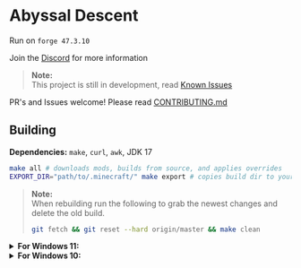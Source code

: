 # Abyssal Descent
Run on `forge 47.3.10`

Join the [Discord](https://discord.gg/S43xbbHAe2) for more information  

> **Note:**  
> This project is still in development, read [Known Issues](KNOWN_ISSUES.md)

PR's and Issues welcome! Please read [CONTRIBUTING.md](CONTRIBUTING.md)

## Building
**Dependencies:** `make`, `curl`, `awk`, JDK 17
```bash
make all # downloads mods, builds from source, and applies overrides
EXPORT_DIR="path/to/.minecraft/" make export # copies build dir to your instance
```

> **Note:**  
> When rebuilding run the following to grab the newest changes and delete the old build.
> ```bash
> git fetch && git reset --hard origin/master && make clean
> ```

<details>
<summary><b>For Windows 11:</b></summary>

1. Install [WSL](https://docs.microsoft.com/en-us/windows/wsl/install)  
   **TLDR:** Open PowerShell as admin and run `wsl --install`. This will likely require a reboot.
2. Open WSL by running `wsl` in the shell, then install `make`, `curl`, `git, and `openjdk-17-jdk`
    ```bash
    sudo apt update && sudo apt upgrade && sudo apt install make curl git openjdk-17-jdk`
    ```
3. Clone the repo and `cd` into it
    ```bash
    git clone https://github.com/Eclipse-Ilx/Abyssal-Descent
    cd Abyssal-Descent
    ```
4. Follow the build instructions above.  
   Windows uses `\` for paths and `C:\` for the mountpoint, so you'll need to adjust the paths.  
   `C:\Users\user\Documents\` becomes `/mnt/c/Users/user/Documents/`

</details>

<details>
<summary><b>For Windows 10:</b></summary>

1. Install [Cygwin](https://cygwin.com/)
2. Select `Install from Internet`, choosing the install location.
   Pick where you want the `Local Package Direcotry` to be,
   then select `Use System Proxy Settings` and choose a download site.
   (I don't think it matters which one you choose.)
3. Change `Pending` to `Full` and search for `git`, `make`, `gawk`, and `curl`.
   For each package change `Skip` to the latest version.
   Hit next, next, then finish.
   Be sure to make a shortcut when it asks you to, unless you're already familiar with Cygwin.
4. Download the MSI Installer for the [JDK 17](https://www.oracle.com/java/technologies/downloads/) and skip through the wizard.
5. Open `Cygwin64 Terminal`, then run the following commands (Right click to copy paste).
   ```bash
   git clone https://github.com/Eclipse-Ilx/Abyssal-Descent
   cd Abyssal-Descent
   make all
   ```
   This will build the pack, which will now be in the `build` directory.
6. Move the contents of the pack to the Launcher of your choice. 
   This can either be done through `EXPORT_DIR="path/to/dir" make export` or manually through your file manager.

</details>
